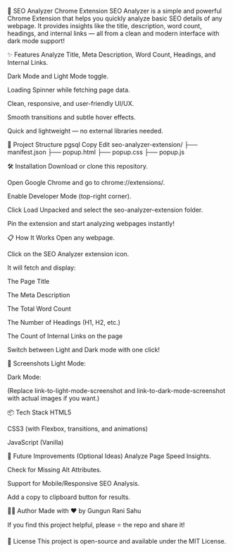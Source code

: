 🚀 SEO Analyzer Chrome Extension
SEO Analyzer is a simple and powerful Chrome Extension that helps you quickly analyze basic SEO details of any webpage.
It provides insights like the title, description, word count, headings, and internal links — all from a clean and modern interface with dark mode support!

✨ Features
Analyze Title, Meta Description, Word Count, Headings, and Internal Links.

Dark Mode and Light Mode toggle.

Loading Spinner while fetching page data.

Clean, responsive, and user-friendly UI/UX.

Smooth transitions and subtle hover effects.

Quick and lightweight — no external libraries needed.

📂 Project Structure
pgsql
Copy
Edit
seo-analyzer-extension/
├── manifest.json
├── popup.html
├── popup.css
├── popup.js

🛠 Installation
Download or clone this repository.

Open Google Chrome and go to chrome://extensions/.

Enable Developer Mode (top-right corner).

Click Load Unpacked and select the seo-analyzer-extension folder.

Pin the extension and start analyzing webpages instantly!

📋 How It Works
Open any webpage.

Click on the SEO Analyzer extension icon.

It will fetch and display:

The Page Title

The Meta Description

The Total Word Count

The Number of Headings (H1, H2, etc.)

The Count of Internal Links on the page

Switch between Light and Dark mode with one click!

🎨 Screenshots
Light Mode:

Dark Mode:

(Replace link-to-light-mode-screenshot and link-to-dark-mode-screenshot with actual images if you want.)

📦 Tech Stack
HTML5

CSS3 (with Flexbox, transitions, and animations)

JavaScript (Vanilla)

🚀 Future Improvements (Optional Ideas)
Analyze Page Speed Insights.

Check for Missing Alt Attributes.

Support for Mobile/Responsive SEO Analysis.

Add a copy to clipboard button for results.

👩‍💻 Author
Made with ❤️ by Gungun Rani Sahu

If you find this project helpful, please ⭐️ the repo and share it!

📜 License
This project is open-source and available under the MIT License.
